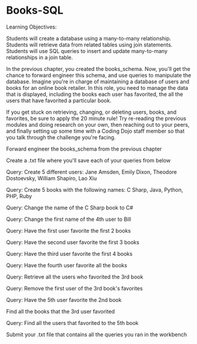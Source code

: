 # Books-SQL

Learning Objectives:

Students will create a database using a many-to-many relationship.
Students will retrieve data from related tables using join statements.
Students will use SQL queries to insert and update many-to-many relationships in a join table.

In the previous chapter, you created the books_schema. Now, you'll get the chance to forward engineer this schema, and use queries to manipulate the database. Imagine you're in charge of maintaining a database of users and books for an online book retailer. In this role, you need to manage the data that is displayed, including the books each user has favorited, the all the users that have favorited a particular book.




If you get stuck on retrieving, changing, or deleting users, books, and favorites, be sure to apply the 20 minute rule! Try re-reading the previous modules and doing research on your own, then reaching out to your peers, and finally setting up some time with a Coding Dojo staff member so that you talk through the challenge you're facing.

Forward engineer the books_schema from the previous chapter

Create a .txt file where you'll save each of your queries from below

Query: Create 5 different users: Jane Amsden, Emily Dixon, Theodore Dostoevsky, William Shapiro, Lao Xiu

Query: Create 5 books with the following names: C Sharp, Java, Python, PHP, Ruby

Query: Change the name of the C Sharp book to C#

Query: Change the first name of the 4th user to Bill

Query: Have the first user favorite the first 2 books

Query: Have the second user favorite the first 3 books

Query: Have the third user favorite the first 4 books

Query: Have the fourth user favorite all the books

Query: Retrieve all the users who favorited the 3rd book

Query: Remove the first user of the 3rd book's favorites

Query: Have the 5th user favorite the 2nd book

Find all the books that the 3rd user favorited

Query: Find all the users that favorited to the 5th book

Submit your .txt file that contains all the queries you ran in the workbench
